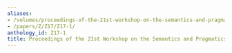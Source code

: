 ```yaml
---
aliases:
- /volumes/proceedings-of-the-21st-workshop-on-the-semantics-and-pragmatics-of-dialogue/
- /papers/Z/Z17/Z17-1/
anthology_id: Z17-1
title: Proceedings of the 21st Workshop on the Semantics and Pragmatics of Dialogue
---
```

